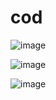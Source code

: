 # cod
![image](https://github.com/FOXomano/cod/assets/113091733/8294cbc6-da8d-4ef6-82f0-3ca8aa7d44ae)

![image](https://github.com/FOXomano/cod/assets/113091733/ac7ec5e3-6c84-4864-8381-5ed50fdc2fd4)

![image](https://github.com/FOXomano/cod/assets/113091733/7c6c6f57-8699-4873-bf7e-5515ed9a98ba)
